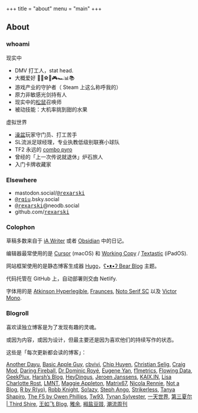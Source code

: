 +++
title = "about"
menu = "main"
+++

## About

### whoami

现实中

- DMV 打工人，stat head.
- 大概爱好 🚶🎷⚽🏀🎮🏎️📊📚
- 游戏产业的守护者（ Steam 上这么称呼我的）
- 原力非敏感光剑持有人
- 现实中的[松鼠](https://thevarsity.ca/2003/02/10/breeding-unease-in-queens-park/)召唤师
- 被动技能：大机率挑到甜的水果

虚拟世界

- [澡盆](https://splatoonwiki.org/wiki/Bloblobber)玩家守门员、打工苦手
- SL流派足球经理，专业执教低级别联赛小球队
- TF2 永远的 [combo pyro](https://www.youtube.com/watch?v=3gh47cWmOxI)
- 曾经的「上一次传说就退休」炉石旅人
- 入门卡牌收藏家

### Elsewhere

- mastodon.social/<kbd>[@rexarski](https://mastodon.social/@rexarski)</kbd>
- <kbd>[@rqiu](https://bsky.app/profile/rqiu.bsky.social)</kbd>.bsky.social
- <kbd>[@rexarski](https://neodb.social/users/rexarski/)</kbd>@neodb.social
- github.com/<kbd>[rexarski](https://github.com/rexarski)</kbd>
<!-- - <kbd>[异常](https://outlier.rexarski.com/)</kbd> -->

### Colophon

草稿多数来自于 [iA Writer](https://ia.net/writer) 或者 [Obsidian](https://obsidian.md) 中的日记。

编辑器最常使用的是 [Cursor](https://cursor.com/en) (macOS) 和 [Working Copy](https://workingcopy.app) / [Textastic](https://www.textasticapp.com) (iPadOS).

网站框架使用的是静态博客生成器 [Hugo](https://gohugo.io)，[ʕ•ᴥ•ʔ Bear Blog](https://github.com/janraasch/hugo-bearblog/) 主题。

代码托管在 GitHub 上，自动部署则交由 Netlify.

字体用的是 [Atkinson Hyperlegible](https://www.brailleinstitute.org/freefont/), [Fraunces](https://fraunces.undercase.xyz), [Noto Serif SC](https://fonts.google.com/noto/specimen/Noto+Serif+SC) 以及 [Victor Mono](https://rubjo.github.io/victor-mono/).

### Blogroll

喜欢读独立博客是为了发现有趣的灵魂。

或因为内容，或因为设计，但最主要还是因为喜欢他们的持续写作的状态。

这些是「每次更新都会读的博客」：

[Another Dayu](https://anotherdayu.com), [Basic Apple Guy](https://basicappleguy.com), [cbvivi](https://cbvivi.today), [Chip Huyen](https://huyenchip.com/blog/), [Christian Selig](https://christianselig.com), [Craig Mod](https://craigmod.com/), [Daring Fireball](https://daringfireball.net), [Dr Dominic Royé](https://dominicroye.github.io/blog/), [Eugene Yan](https://eugeneyan.com/writing/), [f1metrics](https://f1metrics.wordpress.com), [Flowing Data](https://flowingdata.com), [GeekPlux](https://geekplux.com/posts), [Harsh’s Blog](https://blog.harsh17.in/posts/), [HeyDingus](https://heydingus.net), [Jeroen Janssens](https://jeroenjanssens.com/blog/), [KAIX.IN](https://kaix.in/2025/), [Lisa Charlotte Rost](https://lisacharlottemuth.com/articles), [LMNT](https://lmnt.me), [Maggie Appleton](https://maggieappleton.com), [Matrix67](https://matrix67.com/blog/), [Nicola Rennie](https://nrennie.rbind.io/blog/), [Not a Blog](https://georgerrmartin.com/notablog/), [R by R(yo)](https://ryo-n7.github.io), [Robb Knight](https://rknight.me/blog/), [So!azy](https://blog.solazy.me/Daily/), [Steph Ango](https://stephango.com), [Strikerless](https://strikerless.com), [Tanya Shapiro](https://www.tanyashapiro.com), [The F5 by Owen Phillips](https://thef5.substack.com), [Tw93](https://tw93.fun), [Tynan Sylvester](https://tynansylvester.com/blog/), [一天世界](https://blog.yitianshijie.net), [第三夏尔 | Third Shire](https://thirdshire.com), [王如飞 Blog](https://wangrufei.com), [雅余](https://yayu.net), [椒盐豆豉](https://blog.douchi.space), [潮流周刊](https://weekly.tw93.fun)
